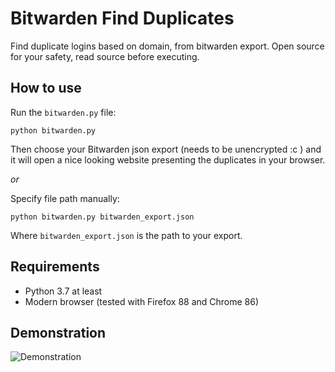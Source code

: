 # Bitwarden Find Duplicates

Find duplicate logins based on domain, from bitwarden export.
Open source for your safety, read source before executing.

## How to use

Run the `bitwarden.py` file:

```terminal
python bitwarden.py
```

Then choose your Bitwarden json export (needs to be unencrypted :c ) and it will open a nice looking website presenting the duplicates in your browser.

_or_

Specify file path manually:

```terminal
python bitwarden.py bitwarden_export.json
```

Where `bitwarden_export.json` is the path to your export.

## Requirements

- Python 3.7 at least
- Modern browser (tested with Firefox 88 and Chrome 86)

## Demonstration

![Demonstration](https://i.imgur.com/PlXPOCT.png)
